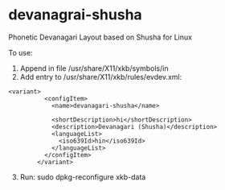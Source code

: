 # devanagrai-shusha
Phonetic Devanagari Layout based on Shusha for Linux

To use:

1.	Append in file /usr/share/X11/xkb/symbols/in
2.	Add entry to /usr/share/X11/xkb/rules/evdev.xml:
```
<variant>
          <configItem>
            <name>devanagari-shusha</name>

            <shortDescription>hi</shortDescription>
            <description>Devanagari (Shusha)</description>
            <languageList>
              <iso639Id>hin</iso639Id>
            </languageList>
          </configItem>
        </variant>
```
3.	Run: sudo dpkg-reconfigure xkb-data
